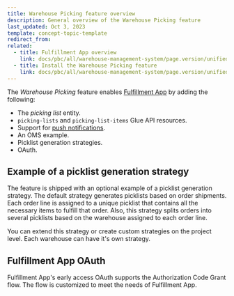 ```yaml
---
title: Warehouse Picking feature overview
description: General overview of the Warehouse Picking feature
last_updated: Oct 3, 2023
template: concept-topic-template
redirect_from:
related:
  - title: Fulfillment App overview
    link: docs/pbc/all/warehouse-management-system/page.version/unified-commerce/fulfillment-app-overview.html
  - title: Install the Warehouse Picking feature
    link: docs/pbc/all/warehouse-management-system/page.version/unified-commerce/install-and-upgrade/install-the-warehouse-picking-feature.html
---
```



The *Warehouse Picking* feature enables [Fulfillment App](/docs/pbc/all/warehouse-management-system/{{page.version}}/unified-commerce/fulfillment-app-overview.html) by adding the following:

* The *picking list* entity.
* `picking-lists` and `picking-list-items` Glue API resources.
* Support for [push notifications](/docs/pbc/all/miscellaneous/{{page.version}}/push-notification-feature-overview.html).
* An OMS example.
* Picklist generation strategies.
* OAuth.


## Example of a picklist generation strategy

The feature is shipped with an optional example of a picklist generation strategy. The default strategy generates picklists based on order shipments. Each order line is assigned to a unique picklist that contains all the necessary items to fulfill that order. Also, this strategy splits orders into several picklists based on the warehouse assigned to each order line.

You can extend this strategy or create custom strategies on the project level. Each warehouse can have it's own strategy.


## Fulfillment App OAuth

Fulfillment App's early access OAuth supports the Authorization Code Grant flow. The flow is customized to meet the needs of Fulfillment App.

